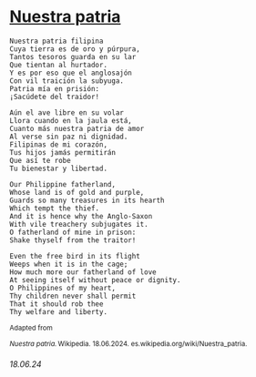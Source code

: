 # [Nuestra patria](https://www.youtube.com/watch?v=EndGctrIEjA)
```
Nuestra patria filipina
Cuya tierra es de oro y púrpura,
Tantos tesoros guarda en su lar
Que tientan al hurtador.
Y es por eso que el anglosajón
Con vil traición la subyuga.
Patria mía en prisión:
¡Sacúdete del traidor!

Aún el ave libre en su volar
Llora cuando en la jaula está,
Cuanto más nuestra patria de amor
Al verse sin paz ni dignidad.
Filipinas de mi corazón,
Tus hijos jamás permitirán
Que así te robe
Tu bienestar y libertad.
```
```
Our Philippine fatherland,
Whose land is of gold and purple,
Guards so many treasures in its hearth
Which tempt the thief.
And it is hence why the Anglo-Saxon
With vile treachery subjugates it.
O fatherland of mine in prison:
Shake thyself from the traitor!

Even the free bird in its flight
Weeps when it is in the cage;
How much more our fatherland of love
At seeing itself without peace or dignity.
O Philippines of my heart,
Thy children never shall permit
That it should rob thee
Thy welfare and liberty.
```
<sub>Adapted from</sub>

<sup>*Nuestra patria.* Wikipedia. 18.06.2024. es.wikipedia.org/wiki/Nuestra_patria.</sup>
###### 18.06.24
